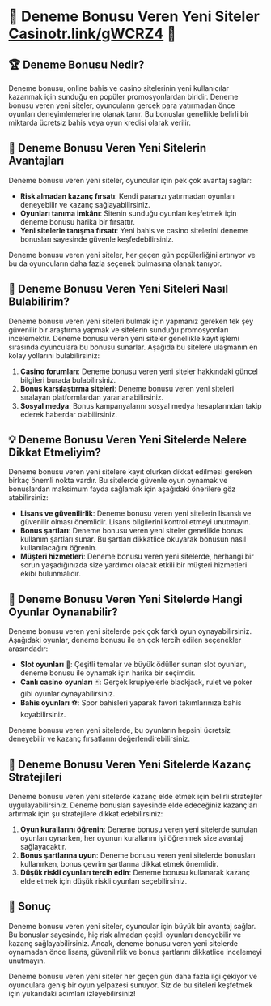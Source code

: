 # 🎉 Deneme Bonusu Veren Yeni Siteler [Casinotr.link/gWCRZ4](https://casinotr.link/gWCRZ4) 🎰

## 🏆 Deneme Bonusu Nedir?

Deneme bonusu, online bahis ve casino sitelerinin yeni kullanıcılar kazanmak için sunduğu en popüler promosyonlardan biridir. Deneme bonusu veren yeni siteler, oyuncuların gerçek para yatırmadan önce oyunları deneyimlemelerine olanak tanır. Bu bonuslar genellikle belirli bir miktarda ücretsiz bahis veya oyun kredisi olarak verilir.

## 🎁 Deneme Bonusu Veren Yeni Sitelerin Avantajları

Deneme bonusu veren yeni siteler, oyuncular için pek çok avantaj sağlar:

- **Risk almadan kazanç fırsatı**: Kendi paranızı yatırmadan oyunları deneyebilir ve kazanç sağlayabilirsiniz.
- **Oyunları tanıma imkânı**: Sitenin sunduğu oyunları keşfetmek için deneme bonusu harika bir fırsattır.
- **Yeni sitelerle tanışma fırsatı**: Yeni bahis ve casino sitelerini deneme bonusları sayesinde güvenle keşfedebilirsiniz.
  
Deneme bonusu veren yeni siteler, her geçen gün popülerliğini artırıyor ve bu da oyuncuların daha fazla seçenek bulmasına olanak tanıyor. 

## 🎰 Deneme Bonusu Veren Yeni Siteleri Nasıl Bulabilirim?

Deneme bonusu veren yeni siteleri bulmak için yapmanız gereken tek şey güvenilir bir araştırma yapmak ve sitelerin sunduğu promosyonları incelemektir. Deneme bonusu veren yeni siteler genellikle kayıt işlemi sırasında oyunculara bu bonusu sunarlar. Aşağıda bu sitelere ulaşmanın en kolay yollarını bulabilirsiniz:

1. **Casino forumları**: Deneme bonusu veren yeni siteler hakkındaki güncel bilgileri burada bulabilirsiniz.
2. **Bonus karşılaştırma siteleri**: Deneme bonusu veren yeni siteleri sıralayan platformlardan yararlanabilirsiniz.
3. **Sosyal medya**: Bonus kampanyalarını sosyal medya hesaplarından takip ederek haberdar olabilirsiniz.

## 💡 Deneme Bonusu Veren Yeni Sitelerde Nelere Dikkat Etmeliyim?

Deneme bonusu veren yeni sitelere kayıt olurken dikkat edilmesi gereken birkaç önemli nokta vardır. Bu sitelerde güvenle oyun oynamak ve bonuslardan maksimum fayda sağlamak için aşağıdaki önerilere göz atabilirsiniz:

- **Lisans ve güvenilirlik**: Deneme bonusu veren yeni sitelerin lisanslı ve güvenilir olması önemlidir. Lisans bilgilerini kontrol etmeyi unutmayın.
- **Bonus şartları**: Deneme bonusu veren yeni siteler genellikle bonus kullanım şartları sunar. Bu şartları dikkatlice okuyarak bonusun nasıl kullanılacağını öğrenin.
- **Müşteri hizmetleri**: Deneme bonusu veren yeni sitelerde, herhangi bir sorun yaşadığınızda size yardımcı olacak etkili bir müşteri hizmetleri ekibi bulunmalıdır.

## 🎲 Deneme Bonusu Veren Yeni Sitelerde Hangi Oyunlar Oynanabilir?

Deneme bonusu veren yeni sitelerde pek çok farklı oyun oynayabilirsiniz. Aşağıdaki oyunlar, deneme bonusu ile en çok tercih edilen seçenekler arasındadır:

- **Slot oyunları** 🎰: Çeşitli temalar ve büyük ödüller sunan slot oyunları, deneme bonusu ile oynamak için harika bir seçimdir.
- **Canlı casino oyunları** 🃏: Gerçek krupiyelerle blackjack, rulet ve poker gibi oyunlar oynayabilirsiniz.
- **Bahis oyunları** ⚽: Spor bahisleri yaparak favori takımlarınıza bahis koyabilirsiniz.
  
Deneme bonusu veren yeni sitelerde, bu oyunların hepsini ücretsiz deneyebilir ve kazanç fırsatlarını değerlendirebilirsiniz. 

## 🌟 Deneme Bonusu Veren Yeni Sitelerde Kazanç Stratejileri

Deneme bonusu veren yeni sitelerde kazanç elde etmek için belirli stratejiler uygulayabilirsiniz. Deneme bonusları sayesinde elde edeceğiniz kazançları artırmak için şu stratejilere dikkat edebilirsiniz:

1. **Oyun kurallarını öğrenin**: Deneme bonusu veren yeni sitelerde sunulan oyunları oynarken, her oyunun kurallarını iyi öğrenmek size avantaj sağlayacaktır.
2. **Bonus şartlarına uyun**: Deneme bonusu veren yeni sitelerde bonusları kullanırken, bonus çevrim şartlarına dikkat etmek önemlidir.
3. **Düşük riskli oyunları tercih edin**: Deneme bonusu kullanarak kazanç elde etmek için düşük riskli oyunları seçebilirsiniz.

## 🎯 Sonuç

Deneme bonusu veren yeni siteler, oyuncular için büyük bir avantaj sağlar. Bu bonuslar sayesinde, hiç risk almadan çeşitli oyunları deneyebilir ve kazanç sağlayabilirsiniz. Ancak, deneme bonusu veren yeni sitelerde oynamadan önce lisans, güvenilirlik ve bonus şartlarını dikkatlice incelemeyi unutmayın. 

Deneme bonusu veren yeni siteler her geçen gün daha fazla ilgi çekiyor ve oyunculara geniş bir oyun yelpazesi sunuyor. Siz de bu siteleri keşfetmek için yukarıdaki adımları izleyebilirsiniz!
